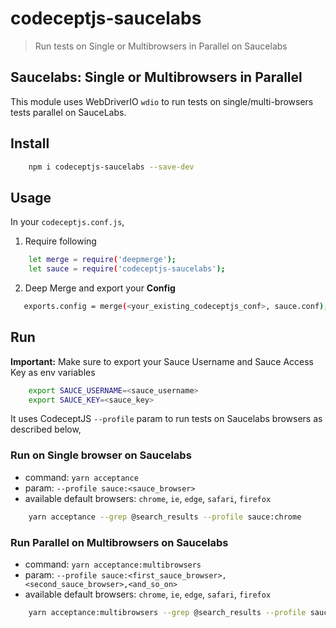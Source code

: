 # codeceptjs-saucelabs

> Run tests on Single or Multibrowsers in Parallel on Saucelabs

## Saucelabs: Single or Multibrowsers in Parallel

This module uses WebDriverIO `wdio` to run tests on single/multi-browsers tests parallel on SauceLabs.

## Install

```bash
    npm i codeceptjs-saucelabs --save-dev
```

## Usage

In your `codeceptjs.conf.js`,

1. Require following

```bash
    let merge = require('deepmerge');
    let sauce = require('codeceptjs-saucelabs');
```

2. Deep Merge and export your **Config** 

```bash
   exports.config = merge(<your_existing_codeceptjs_conf>, sauce.conf);
```

## Run

**Important:** Make sure to export your Sauce Username and Sauce Access Key as env variables

```bash
    export SAUCE_USERNAME=<sauce_username>
    export SAUCE_KEY=<sauce_key>
```

It uses CodeceptJS `--profile` param to run tests on Saucelabs browsers as described below,

### Run on Single browser on Saucelabs

* command: `yarn acceptance`
* param: `--profile sauce:<sauce_browser>`
* available default browsers: `chrome`, `ie`, `edge`, `safari`, `firefox`

```bash
    yarn acceptance --grep @search_results --profile sauce:chrome
```

### Run Parallel on Multibrowsers on Saucelabs

* command: `yarn acceptance:multibrowsers`
* param: `--profile sauce:<first_sauce_browser>,<second_sauce_browser>,<and_so_on>`
* available default browsers: `chrome`, `ie`, `edge`, `safari`, `firefox`

```bash
    yarn acceptance:multibrowsers --grep @search_results --profile sauce:chrome,ie
```
